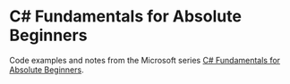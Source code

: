 # C# Fundamentals for Absolute Beginners

Code examples and notes from the Microsoft series [C# Fundamentals for Absolute Beginners](https://learn.microsoft.com/en-us/shows/csharp-fundamentals-for-absolute-beginners/).